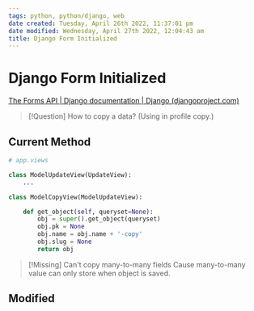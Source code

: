 ```yaml
---
tags: python, python/django, web
date created: Tuesday, April 26th 2022, 11:37:01 pm
date modified: Wednesday, April 27th 2022, 12:04:43 am
title: Django Form Initialized
---
```


# Django Form Initialized

[The Forms API | Django documentation | Django (djangoproject.com)](https://docs.djangoproject.com/en/4.0/ref/forms/api/#django.forms.Form.initial)

> [!Question]
> How to copy a data? (Using in profile copy.)

## Current Method
```python
# app.views

class ModelUpdateView(UpdateView):
	...

class ModelCopyView(ModelUpdateView):

	def get_object(self, queryset=None):
		obj = super().get_object(queryset)
		obj.pk = None
		obj.name = obj.name + '-copy'
		obj.slug = None
		return obj
```
> [!Missing]
> Can't copy many-to-many fields
> Cause many-to-many value can only store when object is saved.

## Modified







